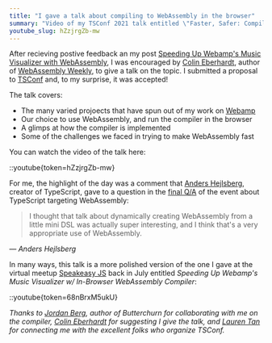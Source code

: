 ```yaml
---
title: "I gave a talk about compiling to WebAssembly in the browser"
summary: "Video of my TSConf 2021 talk entitled \"Faster, Safer: Compiling Untrusted Code to WebAssembly in the Browser\""
youtube_slug: hZzjrgZb-mw
---
```


After recieving postive feedback an my post [Speeding Up Webamp's Music Visualizer with WebAssembly](/blog/speeding-up-winamps-music-visualizer-with-webassembly), I was encouraged by [Colin Eberhardt](https://blog.scottlogic.com/ceberhardt/), author of [WebAssembly Weekly](https://wasmweekly.news/), to give a talk on the topic. I submitted a proposal to [TSConf](https://tsconf.io/) and, to my surprise, it was accepted!

The talk covers:

* The many varied projoects that have spun out of my work on [Webamp](https://webamp.org)
* Our choice to use WebAssembly, and run the compiler in the browser
* A glimps at how the compiler is implemented
* Some of the challenges we faced in trying to make WebAssembly fast

You can watch the video of the talk here:

::youtube{token=hZzjrgZb-mw}

For me, the highlight of the day was a comment that [Anders Hejlsberg](https://en.wikipedia.org/wiki/Anders_Hejlsberg), creator of TypeScript, gave to a question in the [final Q/A](https://youtu.be/gfn-aKykyAM?t=763) of the event about TypeScript targeting WebAssembly:

> I thought that talk about dynamically creating WebAssembly from a little mini DSL was actually super interesting, and I think that's a very appropriate use of WebAssembly.

*― Anders Hejlsberg*

In many ways, this talk is a more polished version of the one I gave at the virtual meetup [Speakeasy JS](https://speakeasyjs.com/) back in July entitled *Speeding Up Webamp's Music Visualizer w/ In-Browser WebAssembly Compiler*:

::youtube{token=68nBrxM5ukU}


*Thanks to [Jordan Berg](https://twitter.com/jnberg16), author of Butterchurn for collaborating with me on the compiler, [Colin Eberhardt](https://blog.scottlogic.com/ceberhardt/) for suggesting I give the talk, and [Lauren Tan](https://www.no.lol/) for connecting me with the excellent folks who organize TSConf.*